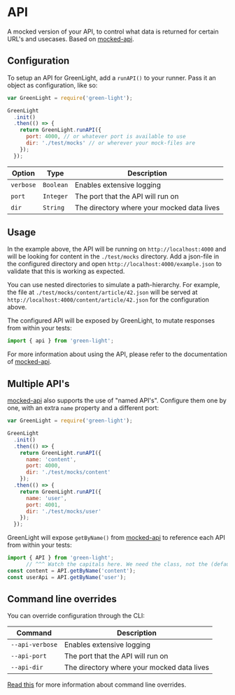 # API
A mocked version of your API, to control what data is returned for certain URL's and usecases. Based on [mocked-api](https://www.npmjs.com/package/mocked-api).

## Configuration
To setup an API for GreenLight, add a `runAPI()` to your runner. Pass it an object as configuration, like so:

```js
var GreenLight = require('green-light');

GreenLight
  .init()
  .then(() => {
    return GreenLight.runAPI({
      port: 4000, // or whatever port is available to use
      dir: './test/mocks' // or wherever your mock-files are
    });
  });
```

Option | Type | Description
------ | ---- | -----------
`verbose` | `Boolean` | Enables extensive logging
`port` | `Integer` | The port that the API will run on
`dir` | `String` | The directory where your mocked data lives

## Usage
In the example above, the API will be running on `http://localhost:4000` and will be looking for content in the `./test/mocks` directory. Add a json-file in the configured directory and open `http://localhost:4000/example.json` to validate that this is working as expected.

You can use nested directories to simulate a path-hierarchy. For example, the file at `./test/mocks/content/article/42.json` will be served at `http://localhost:4000/content/article/42.json` for the configuration above.

The configured API will be exposed by GreenLight, to mutate responses from within your tests:

```js
import { api } from 'green-light';
```

For more information about using the API, please refer to the documentation of [mocked-api](https://www.npmjs.com/package/mocked-api).

## Multiple API's
[mocked-api](https://www.npmjs.com/package/mocked-api) also supports the use of "named API's". Configure them one by one, with an extra `name` property and a different port:

```js
var GreenLight = require('green-light');

GreenLight
  .init()
  .then(() => {
    return GreenLight.runAPI({
      name: 'content',
      port: 4000,
      dir: './test/mocks/content'
    });
  .then(() => {
    return GreenLight.runAPI({
      name: 'user',
      port: 4001,
      dir: './test/mocks/user'
    });
  });
```

GreenLight will expose `getByName()` from [mocked-api](https://www.npmjs.com/package/mocked-api) to reference each API from within your tests:

```js
import { API } from 'green-light';
      // ^^^ Watch the capitals here. We need the class, not the (default and unnamed) instance.
const content = API.getByName('content');
const userApi = API.getByName('user');
```

## Command line overrides
You can override configuration through the CLI:

Command | Description
------- | -------
`--api-verbose` | Enables extensive logging
`--api-port` | The port that the API will run on
`--api-dir` | The directory where your mocked data lives


[Read this](./command-line-overrides.md) for more information about command line overrides.
